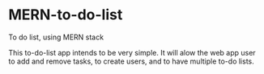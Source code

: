 # MERN-to-do-list
To do list, using MERN stack

This to-do-list app intends to be very simple. 
It will alow the web app user to add and remove tasks, to create users, 
and to have multiple to-do lists.
